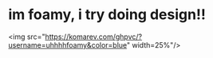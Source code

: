 # im foamy, i try doing design!!
<img src="https://komarev.com/ghpvc/?username=uhhhhfoamy&color=blue" width=25%"/>

